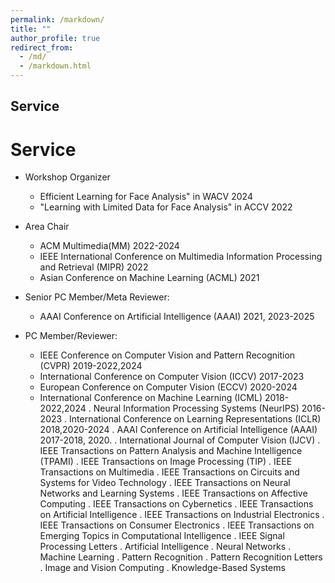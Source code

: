 ```yaml
---
permalink: /markdown/
title: ""
author_profile: true
redirect_from: 
  - /md/
  - /markdown.html
---
```



## Service

Service
======
* Workshop Organizer
  * Efficient Learning for Face Analysis" in WACV 2024
  * "Learning with Limited Data for Face Analysis" in ACCV 2022
 
* Area Chair
  * ACM Multimedia(MM) 2022-2024
  * IEEE International Conference on Multimedia Information Processing and Retrieval (MIPR) 2022
  * Asian Conference on Machine Learning (ACML) 2021

* Senior PC Member/Meta Reviewer:
  * AAAI Conference on Artificial Intelligence (AAAI) 2021, 2023-2025
  
* PC Member/Reviewer:
  * IEEE Conference on Computer Vision and Pattern Recognition (CVPR) 2019-2022,2024
  * International Conference on Computer Vision (ICCV) 2017-2023
  * European Conference on Computer Vision (ECCV) 2020-2024
  * International Conference on Machine Learning (ICML) 2018-2022,2024
. Neural Information Processing Systems (NeurIPS) 2016-2023
. International Conference on Learning Representations (ICLR) 2018,2020-2024
. AAAI Conference on Artificial Intelligence (AAAI) 2017-2018, 2020.
. International Journal of Computer Vision (IJCV)
. IEEE Transactions on Pattern Analysis and Machine Intelligence (TPAMI)
. IEEE Transactions on Image Processing (TIP)
. IEEE Transactions on Multimedia
. IEEE Transactions on Circuits and Systems for Video Technology
. IEEE Transactions on Neural Networks and Learning Systems
. IEEE Transactions on Affective Computing
. IEEE Transactions on Cybernetics
. IEEE Transactions on Artificial Intelligence
. IEEE Transactions on Industrial Electronics
. IEEE Transactions on Consumer Electronics
. IEEE Transactions on Emerging Topics in Computational Intelligence
. IEEE Signal Processing Letters
. Artificial Intelligence
. Neural Networks
. Machine Learning
. Pattern Recognition
. Pattern Recognition Letters
. Image and Vision Computing
. Knowledge-Based Systems

